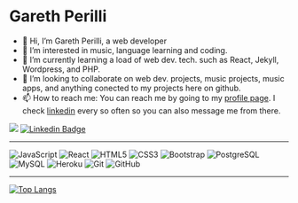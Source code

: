 
# Gareth Perilli
- 👋 Hi, I’m Gareth Perilli, a web developer
- 👀 I’m interested in music, language learning and coding.
- 🌱 I’m currently learning a load of web dev. tech. such as React, Jekyll, Wordpress, and PHP.
- 💞️ I’m looking to collaborate on web dev. projects, music projects, music apps, and anything conected to my projects here on github.
- 📫 How to reach me: You can reach me by going to my [profile page](https://www.gperilli.dev/). I check [linkedin](https://www.linkedin.com/in/garethperilli) every so often so you can also message me from there.




![](https://komarev.com/ghpvc/?username=gperilli&color=green)
[![Linkedin Badge](https://img.shields.io/badge/-garethperilli-blue?style=flat-square&logo=Linkedin&logoColor=white&link=https://www.linkedin.com/in/garethperilli/)](https://www.linkedin.com/in/garethperilli//)

---
![JavaScript](https://img.shields.io/badge/-JavaScript-black?style=flat-square&logo=javascript)
![React](https://img.shields.io/badge/-React-black?style=flat-square&logo=react)
![HTML5](https://img.shields.io/badge/-HTML5-E34F26?style=flat-square&logo=html5&logoColor=white)
![CSS3](https://img.shields.io/badge/-CSS3-1572B6?style=flat-square&logo=css3)
![Bootstrap](https://img.shields.io/badge/-Bootstrap-563D7C?style=flat-square&logo=bootstrap)
![PostgreSQL](https://img.shields.io/badge/-PostgreSQL-336791?style=flat-square&logo=postgresql)
![MySQL](https://img.shields.io/badge/-MySQL-black?style=flat-square&logo=mysql)
![Heroku](https://img.shields.io/badge/-Heroku-430098?style=flat-square&logo=heroku)
![Git](https://img.shields.io/badge/-Git-black?style=flat-square&logo=git)
![GitHub](https://img.shields.io/badge/-GitHub-181717?style=flat-square&logo=github)
<!--![GitLab](https://img.shields.io/badge/-GitLab-FCA121?style=flat-square&logo=gitlab)-->
<!--![BitBucket](https://img.shields.io/badge/-BitBucket-darkblue?style=flat-square&logo=bitbucket)-->
<!--![Raspberry Pi](https://img.shields.io/badge/-Raspberry%20Pi-C51A4A?style=flat-square&logo=Raspberry-Pi)-->
<!-- ![Java](https://img.shields.io/badge/-java-E34A86?style=flat-square&logo=java) -->
<!-- ![C++](https://img.shields.io/badge/-C++-00599C?style=flat-square&logo=c) -->
<!--![Docker](https://img.shields.io/badge/-Docker-black?style=flat-square&logo=docker)-->
<!--![DigitalOcean](https://img.shields.io/badge/-Digital%20Ocean-darkblue?style=flat-square&logo=digitalocean)-->
<!--![Amazon AWS](https://img.shields.io/badge/Amazon%20AWS-232F3E?style=flat-square&logo=amazon-aws)-->
<!--![Microsoft Azure](https://img.shields.io/badge/Microsoft%20Azure-232F7E?style=flat-square&logo=microsoft-azure)-->
<!--![Google Cloud](https://img.shields.io/badge/Google%20Cloud-black?style=flat-square&logo=google-cloud)-->
<!-- ![TypeScript](https://img.shields.io/badge/-TypeScript-007ACC?style=flat-square&logo=typescript)-->
<!-- ![MongoDB](https://img.shields.io/badge/-MongoDB-black?style=flat-square&logo=mongodb)-->
<!-- ![Redis](https://img.shields.io/badge/-Redis-black?style=flat-square&logo=Redis)-->
<!-- ![ElasticSearch](https://img.shields.io/badge/-ElasticSearch-005571?style=flat-square&logo=elasticsearch)-->
<!--![GraphQL](https://img.shields.io/badge/-GraphQL-E10098?style=flat-square&logo=graphql)-->
<!--![Apollo GraphQL](https://img.shields.io/badge/-Apollo%20GraphQL-311C87?style=flat-square&logo=apollo-graphql)-->
<!-- ![Nodejs](https://img.shields.io/badge/-Nodejs-black?style=flat-square&logo=Node.js) -->
<!-- ![Python](https://img.shields.io/badge/-Python-black?style=flat-square&logo=Python) -->
---
[![Top Langs](https://github-readme-stats.vercel.app/api/top-langs/?username=anuraghazra&layout=compact)](https://github.com/anuraghazra/github-readme-stats)
<!--
[![Top Langs](https://github-readme-stats.vercel.app/api/top-langs/?username=gperilli&langs_count=8)](https://github.com/gperilli/github-readme-stats)
-->

<!---
gperilli/gperilli is a ✨ special ✨ repository because its `README.md` (this file) appears on your GitHub profile.
You can click the Preview link to take a look at your changes.
--->

